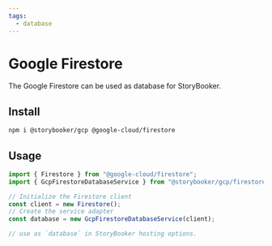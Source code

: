 ```yaml
---
tags:
  - database
---
```


# Google Firestore

The Google Firestore can be used as database for StoryBooker.

## Install

```sh
npm i @storybooker/gcp @google-cloud/firestore
```

## Usage

```js
import { Firestore } from "@google-cloud/firestore";
import { GcpFirestoreDatabaseService } from "@storybooker/gcp/firestore";

// Initialize the Firestore client
const client = new Firestore();
// Create the service adapter
const database = new GcpFirestoreDatabaseService(client);

// use as `database` in StoryBooker hosting options.
```
